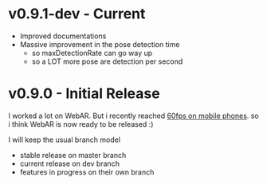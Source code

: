 # v0.9.1-dev - Current

- Improved documentations
- Massive improvement in the pose detection time
  - so maxDetectionRate can go way up
  - so a LOT more pose are detection per second

# v0.9.0 - Initial Release

I worked a lot on WebAR. But i recently reached [60fps on mobile phones](https://twitter.com/jerome_etienne/status/831333879810236421).
so i think WebAR is now ready to be released :)

I will keep the usual branch model

- stable release on master branch
- current release on dev branch
- features in progress on their own branch
